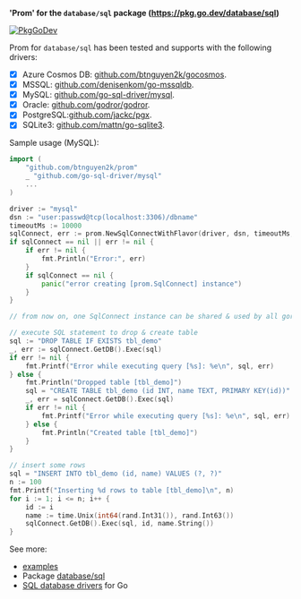 **'Prom' for the `database/sql` package (https://pkg.go.dev/database/sql)**

[![PkgGoDev](https://pkg.go.dev/badge/github.com/btnguyen2k/prom)](https://pkg.go.dev/github.com/btnguyen2k/prom#SqlConnect)

Prom for `database/sql` has been tested and supports with the following drivers:

- [x] Azure Cosmos DB: [github.com/btnguyen2k/gocosmos](https://github.com/btnguyen2k/gocosmos).
- [x] MSSQL: [github.com/denisenkom/go-mssqldb](https://github.com/denisenkom/go-mssqldb).
- [x] MySQL: [github.com/go-sql-driver/mysql](https://github.com/go-sql-driver/mysql).
- [x] Oracle: [github.com/godror/godror](https://github.com/godror/godror).
- [x] PostgreSQL:[github.com/jackc/pgx](https://github.com/jackc/pgx).
- [x] SQLite3: [github.com/mattn/go-sqlite3](https://github.com/mattn/go-sqlite3).

Sample usage (MySQL):

```go
import (
	"github.com/btnguyen2k/prom"
	_ "github.com/go-sql-driver/mysql"
	...
)

driver := "mysql"
dsn := "user:passwd@tcp(localhost:3306)/dbname"
timeoutMs := 10000
sqlConnect, err := prom.NewSqlConnectWithFlavor(driver, dsn, timeoutMs, nil, prom.FlavorMySql)
if sqlConnect == nil || err != nil {
    if err != nil {
	    fmt.Println("Error:", err)
	}
	if sqlConnect == nil {
		panic("error creating [prom.SqlConnect] instance")
	}
}

// from now on, one SqlConnect instance can be shared & used by all goroutines within the application

// execute SQL statement to drop & create table
sql := "DROP TABLE IF EXISTS tbl_demo"
_, err := sqlConnect.GetDB().Exec(sql)
if err != nil {
    fmt.Printf("Error while executing query [%s]: %e\n", sql, err)
} else {
    fmt.Println("Dropped table [tbl_demo]")
    sql = "CREATE TABLE tbl_demo (id INT, name TEXT, PRIMARY KEY(id))"
    _, err = sqlConnect.GetDB().Exec(sql)
	if err != nil {
	    fmt.Printf("Error while executing query [%s]: %e\n", sql, err)
    } else {
	    fmt.Println("Created table [tbl_demo]")
	}
}

// insert some rows
sql = "INSERT INTO tbl_demo (id, name) VALUES (?, ?)"
n := 100
fmt.Printf("Inserting %d rows to table [tbl_demo]\n", n)
for i := 1; i <= n; i++ {
    id := i
	name := time.Unix(int64(rand.Int31()), rand.Int63())
	sqlConnect.GetDB().Exec(sql, id, name.String())
}
```

See more:
- [examples](examples/)
- Package [database/sql](https://golang.org/pkg/database/sql/)
- [SQL database drivers](https://github.com/golang/go/wiki/SQLDrivers) for Go
